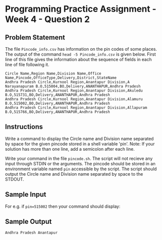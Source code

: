 # Programming Practice Assignment - Week 4 - Question 2

## Problem Statement

The file `Pincode_info.csv` has information on the pin codes of some places.
The output of the command `head -5 Pincode_info.csv` is given below.
First line of this file gives the information about the sequence of fields in each line of file following it.

```csv
Circle Name,Region Name,Division Name,Office Name,Pincode,OfficeType,Delivery,District,StateName
Andhra Pradesh Circle,Kurnool Region,Anantapur Division,A Narayanapuram B.O,515004,BO,Delivery,ANANTHAPUR,Andhra Pradesh
Andhra Pradesh Circle,Kurnool Region,Anantapur Division,Akuledu B.O,515731,BO,Delivery,ANANTHAPUR,Andhra Pradesh
Andhra Pradesh Circle,Kurnool Region,Anantapur Division,Alamuru B.O,515002,BO,Delivery,ANANTHAPUR,Andhra Pradesh
Andhra Pradesh Circle,Kurnool Region,Anantapur Division,Allapuram B.O,515766,BO,Delivery,ANANTHAPUR,Andhra Pradesh
```

## Instructions

Write a command to display the Circle name and Division name separated by space for the given pincode stored in a shell variable 'pin'.
Note: If your solution has more than one line, add a semicolon after each line.

Write your command in the file `pincode.sh`.
The script will not recieve any input through STDIN or the arguments.
The pincode should be stored in an environment variable named `pin` accessible by the script.
The script should output the Circle name and Division name separated by space to the STDOUT.

## Sample Input

For e.g. if `pin=515002` then your command should display:

## Sample Output

```bash
Andhra Pradesh Anantapur
```
